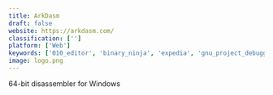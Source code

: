 ```yaml
---
title: ArkDasm
draft: false 
website: https://arkdasm.com/
classification: ['']
platform: ['Web']
keywords: ['010_editor', 'binary_ninja', 'expedia', 'gnu_project_debugger', 'ghidra', 'hex_fiend', 'hxd', 'ida', 'immunity_debugger', 'microsoft_visual_studio', 'oda_online_disassembler', 'ollydbg', 'redasm', 'snowman_c++_decompiler', 'radare', 'trivago', 'wxhexeditor', 'x64_dbg']
image: logo.png
---
```

64-bit disassembler for Windows